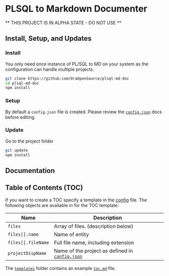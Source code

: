 # PLSQL to Markdown Documenter

** THIS PROJECT IS IN ALPHA STATE - DO NOT USE **


## Install, Setup, and Updates

### Install

You only need once instance of PL/SQL to MD on your system as the configuration can handle multiple projects.

```bash
git clone https://github.com/OraOpenSource/plsql-md-doc
cd plsql-md-doc
npm install
```

### Setup

By default a `config.json` file is created. Please review the [`config.json`](/docs/config.json.md) docs before editing.

### Update

Go to the project folder
```bash
git update
npm install
```

## Documentation

















## Table of Contents (TOC)

If you want to create a TOC specify a template in the [config](#docs/config.json) file. The following objects are available in for the TOC template:

Name | Description
--- | ---
`files` | Array of files. (description below)
`files[].name` | Name of entity
`files[].fileName` | Full file name, including extension
`projectDispName` | Name of the project as defined in [`config.json`](#docs/config.json)

The [`templates`](/templates) folder contains an example [`toc.md`](/templates/toc.md) file.
